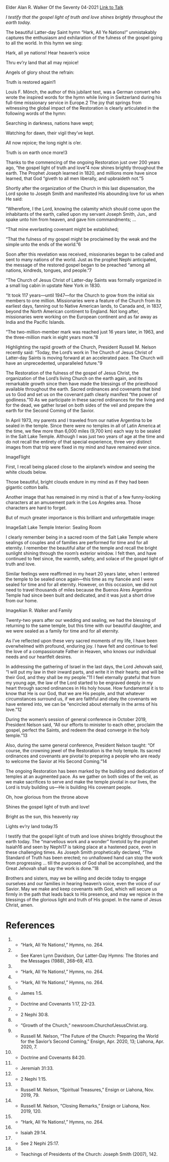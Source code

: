 Elder Alan R. Walker
Of the Seventy
04-2021
[Link to Talk](https://www.churchofjesuschrist.org/study/general-conference/2021/04/55walker?lang=eng)

_I testify that the gospel light of truth and love shines brightly throughout the earth today._

The beautiful Latter-day Saint hymn “Hark, All Ye Nations!” unmistakably captures the enthusiasm and exhilaration of the fulness of the gospel going to all the world. In this hymn we sing:





Hark, all ye nations! Hear heaven’s voice

Thru ev’ry land that all may rejoice!

Angels of glory shout the refrain:

Truth is restored again!1





Louis F. Mönch, the author of this jubilant text, was a German convert who wrote the inspired words for the hymn while living in Switzerland during his full-time missionary service in Europe.2 The joy that springs from witnessing the global impact of the Restoration is clearly articulated in the following words of the hymn:





Searching in darkness, nations have wept;

Watching for dawn, their vigil they’ve kept.

All now rejoice; the long night is o’er.

Truth is on earth once more!3





Thanks to the commencing of the ongoing Restoration just over 200 years ago, “the gospel light of truth and love”4 now shines brightly throughout the earth. The Prophet Joseph learned in 1820, and millions more have since learned, that God “giveth to all men liberally, and upbraideth not.”5

Shortly after the organization of the Church in this last dispensation, the Lord spoke to Joseph Smith and manifested His abounding love for us when He said:

“Wherefore, I the Lord, knowing the calamity which should come upon the inhabitants of the earth, called upon my servant Joseph Smith, Jun., and spake unto him from heaven, and gave him commandments; …

“That mine everlasting covenant might be established;

“That the fulness of my gospel might be proclaimed by the weak and the simple unto the ends of the world.”6

Soon after this revelation was received, missionaries began to be called and sent to many nations of the world. Just as the prophet Nephi anticipated, the message of the restored gospel began to be preached “among all nations, kindreds, tongues, and people.”7

“The Church of Jesus Christ of Latter-day Saints was formally organized in a small log cabin in upstate New York in 1830.

“It took 117 years—until 1947—for the Church to grow from the initial six members to one million. Missionaries were a feature of the Church from its earliest days, fanning out to Native American lands, to Canada and, in 1837, beyond the North American continent to England. Not long after, missionaries were working on the European continent and as far away as India and the Pacific Islands.

“The two-million-member mark was reached just 16 years later, in 1963, and the three-million mark in eight years more.”8

Highlighting the rapid growth of the Church, President Russell M. Nelson recently said: “Today, the Lord’s work in The Church of Jesus Christ of Latter-day Saints is moving forward at an accelerated pace. The Church will have an unprecedented, unparalleled future.”9

The Restoration of the fulness of the gospel of Jesus Christ, the organization of the Lord’s living Church on the earth again, and its remarkable growth since then have made the blessings of the priesthood available throughout the earth. Sacred ordinances and covenants that bind us to God and set us on the covenant path clearly manifest “the power of godliness.”10 As we participate in these sacred ordinances for the living and for the dead, we gather Israel on both sides of the veil and prepare the earth for the Second Coming of the Savior.

In April 1973, my parents and I traveled from our native Argentina to be sealed in the temple. Since there were no temples in all of Latin America at the time, we flew more than 6,000 miles (9,700 km) each way to be sealed in the Salt Lake Temple. Although I was just two years of age at the time and do not recall the entirety of that special experience, three very distinct images from that trip were fixed in my mind and have remained ever since.

  ImageFlight

First, I recall being placed close to the airplane’s window and seeing the white clouds below.

Those beautiful, bright clouds endure in my mind as if they had been gigantic cotton balls.

Another image that has remained in my mind is that of a few funny-looking characters at an amusement park in the Los Angeles area. Those characters are hard to forget.

But of much greater importance is this brilliant and unforgettable image:

  ImageSalt Lake Temple Interior: Sealing Room

I clearly remember being in a sacred room of the Salt Lake Temple where sealings of couples and of families are performed for time and for all eternity. I remember the beautiful altar of the temple and recall the bright sunlight shining through the room’s exterior window. I felt then, and have continued to feel since, the warmth, safety, and solace of the gospel light of truth and love.

Similar feelings were reaffirmed in my heart 20 years later, when I entered the temple to be sealed once again—this time as my fiancée and I were sealed for time and for all eternity. However, on this occasion, we did not need to travel thousands of miles because the Buenos Aires Argentina Temple had since been built and dedicated, and it was just a short drive from our home.

  ImageAlan R. Walker and Family

Twenty-two years after our wedding and sealing, we had the blessing of returning to the same temple, but this time with our beautiful daughter, and we were sealed as a family for time and for all eternity.

As I’ve reflected upon these very sacred moments of my life, I have been overwhelmed with profound, enduring joy. I have felt and continue to feel the love of a compassionate Father in Heaven, who knows our individual needs and our heartfelt desires.

In addressing the gathering of Israel in the last days, the Lord Jehovah said, “I will put my law in their inward parts, and write it in their hearts; and will be their God, and they shall be my people.”11 I feel eternally grateful that from my young age, the law of the Lord started to be engraved deeply in my heart through sacred ordinances in His holy house. How fundamental it is to know that He is our God, that we are His people, and that whatever circumstances surround us, if we are faithful and obey the covenants we have entered into, we can be “encircled about eternally in the arms of his love.”12

During the women’s session of general conference in October 2019, President Nelson said, “All our efforts to minister to each other, proclaim the gospel, perfect the Saints, and redeem the dead converge in the holy temple.”13



Also, during the same general conference, President Nelson taught: “Of course, the crowning jewel of the Restoration is the holy temple. Its sacred ordinances and covenants are pivotal to preparing a people who are ready to welcome the Savior at His Second Coming.”14

The ongoing Restoration has been marked by the building and dedication of temples at an augmented pace. As we gather on both sides of the veil, as we make sacrifices to serve and make the temple pivotal in our lives, the Lord is truly building us—He is building His covenant people.





Oh, how glorious from the throne above

Shines the gospel light of truth and love!

Bright as the sun, this heavenly ray

Lights ev’ry land today.15





I testify that the gospel light of truth and love shines brightly throughout the earth today. The “marvellous work and a wonder” foretold by the prophet Isaiah16 and seen by Nephi17 is taking place at a hastened pace, even in these challenging times. As Joseph Smith prophetically declared, “The Standard of Truth has been erected; no unhallowed hand can stop the work from progressing … till the purposes of God shall be accomplished, and the Great Jehovah shall say the work is done.”18

Brothers and sisters, may we be willing and decide today to engage ourselves and our families in hearing heaven’s voice, even the voice of our Savior. May we make and keep covenants with God, which will secure us firmly in the path that leads back to His presence, and may we rejoice in the blessings of the glorious light and truth of His gospel. In the name of Jesus Christ, amen.

# References
1. - “Hark, All Ye Nations!,” Hymns, no. 264.
2. - See Karen Lynn Davidson, Our Latter-Day Hymns: The Stories and the Messages (1988), 268–69, 413.
3. - “Hark, All Ye Nations!,” Hymns, no. 264.
4. - “Hark, All Ye Nations!,” Hymns, no. 264.
5. - James 1:5.
6. - Doctrine and Covenants 1:17, 22–23.
7. - 2 Nephi 30:8.
8. - “Growth of the Church,” newsroom.ChurchofJesusChrist.org.
9. - Russell M. Nelson, “The Future of the Church: Preparing the World for the Savior’s Second Coming,” Ensign, Apr. 2020, 13; Liahona, Apr. 2020, 7.
10. - Doctrine and Covenants 84:20.
11. - Jeremiah 31:33.
12. - 2 Nephi 1:15.
13. - Russell M. Nelson, “Spiritual Treasures,” Ensign or Liahona, Nov. 2019, 79.
14. - Russell M. Nelson, “Closing Remarks,” Ensign or Liahona, Nov. 2019, 120.
15. - “Hark, All Ye Nations!,” Hymns, no. 264.
16. - Isaiah 29:14.
17. - See 2 Nephi 25:17.
18. - Teachings of Presidents of the Church: Joseph Smith (2007), 142.